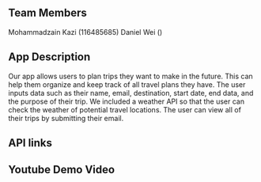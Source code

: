 ## Team Members 

Mohammadzain Kazi (116485685)
Daniel Wei ()

## App Description

Our app allows users to plan trips they want to make in the future. This can help them
organize and keep track of all travel plans they have. The user inputs data
such as their name, email, destination, start date, end data, and the purpose of their trip.
We included a weather API so that the user can check the weather of potential travel locations.
The user can view all of their trips by submitting their email. 

## API links


## Youtube Demo Video

